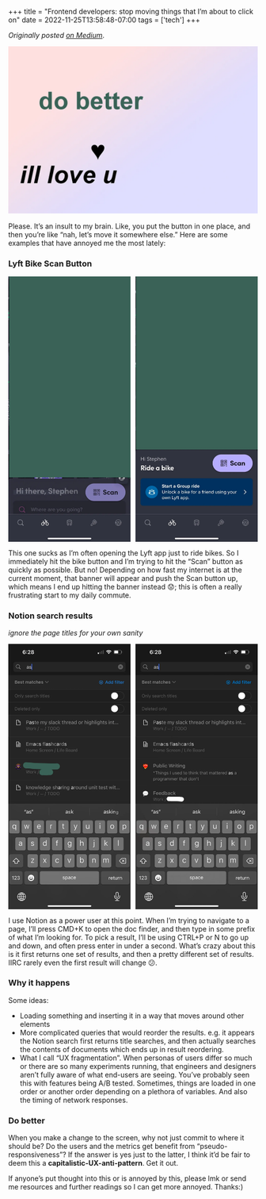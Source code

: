 +++
title = "Frontend developers: stop moving things that I’m about to click on"
date = 2022-11-25T13:58:48-07:00
tags = ['tech']
+++

_Originally posted [on Medium](https://medium.com/@stephenjayakar/frontend-developers-stop-moving-things-that-im-about-to-click-on-5827bc0409b3)_.

![do better](/images/do-better.webp)

Please. It’s an insult to my brain. Like, you put the button in one place, and then you’re like “nah, let’s move it somewhere else.” Here are some examples that have annoyed me the most lately:

### Lyft Bike Scan Button

<div style="display: flex; justify-content: space-between;">
  <img src="/images/lyft-1.webp" alt="lyft 1" style="width: 49%;">
  <img src="/images/lyft-2.webp" alt="lyft 2" style="width: 49%;">
</div>

This one sucks as I’m often opening the Lyft app just to ride bikes. So I immediately hit the bike button and I’m trying to hit the “Scan” button as quickly as possible. But no! Depending on how fast my internet is at the current moment, that banner will appear and push the Scan button up, which means I end up hitting the banner instead 😟; this is often a really frustrating start to my daily commute.

### Notion search results

_ignore the page titles for your own sanity_

<div style="display: flex; justify-content: space-between;">
  <img src="/images/notion-1.webp" alt="notion 1" style="width: 49%;">
  <img src="/images/notion-2.webp" alt="notion 2" style="width: 49%;">
</div>


I use Notion as a power user at this point. When I’m trying to navigate to a page, I’ll press CMD+K to open the doc finder, and then type in some prefix of what I’m looking for. To pick a result, I’ll be using CTRL+P or N to go up and down, and often press enter in under a second. What’s crazy about this is it first returns one set of results, and then a pretty different set of results. IIRC rarely even the first result will change 😕.

### Why it happens

Some ideas:

* Loading something and inserting it in a way that moves around other elements
* More complicated queries that would reorder the results. e.g. it appears the Notion search first returns title searches, and then actually searches the contents of documents which ends up in result reordering.
* What I call “UX fragmentation”. When personas of users differ so much or there are so many experiments running, that engineers and designers aren’t fully aware of what end-users are seeing. You’ve probably seen this with features being A/B tested. Sometimes, things are loaded in one order or another order depending on a plethora of variables. And also the timing of network responses.

### Do better

When you make a change to the screen, why not just commit to where it should be? Do the users and the metrics get benefit from “pseudo-responsiveness”? If the answer is yes just to the latter, I think it’d be fair to deem this a **capitalistic-UX-anti-pattern**. Get it out.

If anyone’s put thought into this or is annoyed by this, please lmk or send me resources and further readings so I can get more annoyed. Thanks:)
